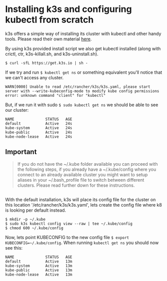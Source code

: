 # Installing k3s and configuring kubectl from scratch

k3s offers a simple way of installing its cluster with kubectl and other handy tools. Please read their own material [here](https://docs.k3s.io/quick-start).

By using k3s provided install script we also get kubectl installed (along with crictl, ctr, k3s-killall.sh, and k3s-uninstall.sh).

`$ curl -sfL https://get.k3s.io | sh -`

If we try and run `$ kubectl get ns` or something equivalent you'll notice that we can't access any cluster.

```
WARN[0000] Unable to read /etc/rancher/k3s/k3s.yaml, please start server with --write-kubeconfig-mode to modify kube config permissions
error: unknown command "client" for "kubectl"
```

But, if we run it with sudo `$ sudo kubectl get ns` we should be able to see our cluster:
```
NAME              STATUS   AGE
default           Active   24s
kube-system       Active   24s
kube-public       Active   24s
kube-node-lease   Active   24s
```

## **Important**
> If you do not have the ~/.kube folder available you can proceed with the following steps, if you already have a ~/.kube/config where you connect to an already available cluster you might want to setup aliases in your ~/.bash_profile file to switch between different clusters. Please read further down for these instructions.

##

With the default installation, k3s will place its config file for the cluster on this location '/etc/rancher/k3s/k3s.yaml', lets create the config file where k8 is looking per default instead.


```
$ mkdir -p ~/.kube
$ sudo k3s kubectl config view --raw | tee ~/.kube/config
$ chmod 600 ~/.kube/config
```

Now, lets point KUBECONFIG to the new config file `$ export KUBECONFIG=~/.kube/config`.
When running `kubectl get ns` you should now see this:

```
NAME              STATUS   AGE
default           Active   13m
kube-system       Active   13m
kube-public       Active   13m
kube-node-lease   Active   13m
```

